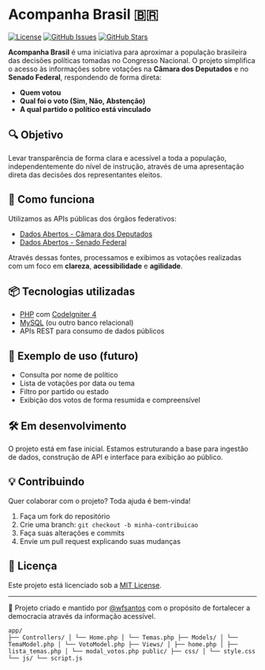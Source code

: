# Acompanha Brasil 🇧🇷

[![License](https://img.shields.io/github/license/wfsantos/acompanhabrasil)](LICENSE)
[![GitHub Issues](https://img.shields.io/github/issues/wfsantos/acompanhabrasil)](https://github.com/wfsantos/acompanhabrasil/issues)
[![GitHub Stars](https://img.shields.io/github/stars/wfsantos/acompanhabrasil)](https://github.com/wfsantos/acompanhabrasil/stargazers)

**Acompanha Brasil** é uma iniciativa para aproximar a população brasileira das decisões políticas tomadas no Congresso Nacional. O projeto simplifica o acesso às informações sobre votações na **Câmara dos Deputados** e no **Senado Federal**, respondendo de forma direta:

- **Quem votou**
- **Qual foi o voto (Sim, Não, Abstenção)**
- **A qual partido o político está vinculado**

## 🔍 Objetivo

Levar transparência de forma clara e acessível a toda a população, independentemente do nível de instrução, através de uma apresentação direta das decisões dos representantes eleitos.

## 🚀 Como funciona

Utilizamos as APIs públicas dos órgãos federativos:

- [Dados Abertos - Câmara dos Deputados](https://dadosabertos.camara.leg.br/)
- [Dados Abertos - Senado Federal](https://dadosabertos.senado.leg.br/)

Através dessas fontes, processamos e exibimos as votações realizadas com um foco em **clareza**, **acessibilidade** e **agilidade**.

## 📦 Tecnologias utilizadas

- [PHP](https://www.php.net/) com [CodeIgniter 4](https://codeigniter.com/)
- [MySQL](https://www.mysql.com/) (ou outro banco relacional)
- APIs REST para consumo de dados públicos

## 📲 Exemplo de uso (futuro)

- Consulta por nome de político
- Lista de votações por data ou tema
- Filtro por partido ou estado
- Exibição dos votos de forma resumida e compreensível

## 🛠 Em desenvolvimento

O projeto está em fase inicial. Estamos estruturando a base para ingestão de dados, construção de API e interface para exibição ao público.

## 💡 Contribuindo

Quer colaborar com o projeto? Toda ajuda é bem-vinda!

1. Faça um fork do repositório
2. Crie uma branch: `git checkout -b minha-contribuicao`
3. Faça suas alterações e commits
4. Envie um pull request explicando suas mudanças

## 📃 Licença

Este projeto está licenciado sob a [MIT License](LICENSE).

---

📌 Projeto criado e mantido por [@wfsantos](https://github.com/wfsantos) com o propósito de fortalecer a democracia através da informação acessível.


<code _ngcontent-ng-c2337284394="" role="text" data-test-id="code-content" class="code-container formatted ng-tns-c2337284394-195 no-decoration-radius" data-sourcepos="7:1-24:17">app/
├── Controllers/
│   └── Home.php
│   └── Temas.php
├── Models/
│   └── TemaModel.php
│   └── VotoModel.php
├── Views/
│   ├── home.php
│   ├── lista_temas.php
│   └── modal_votos.php
public/
├── css/
│   └── style.css
└── js/
    └── script.js
</code>
